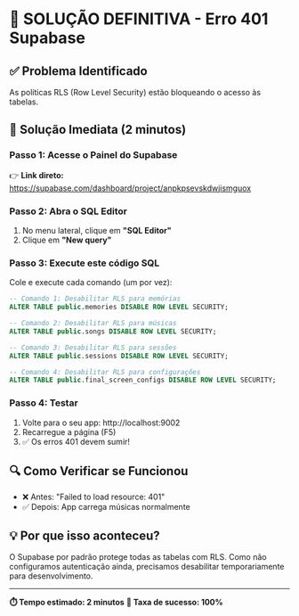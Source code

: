 # 🔧 SOLUÇÃO DEFINITIVA - Erro 401 Supabase

## ✅ Problema Identificado
As políticas RLS (Row Level Security) estão bloqueando o acesso às tabelas.

## 🎯 Solução Imediata (2 minutos)

### Passo 1: Acesse o Painel do Supabase
👉 **Link direto:** https://supabase.com/dashboard/project/anpkpsevskdwjismguox

### Passo 2: Abra o SQL Editor
1. No menu lateral, clique em **"SQL Editor"**
2. Clique em **"New query"**

### Passo 3: Execute este código SQL
Cole e execute cada comando (um por vez):

```sql
-- Comando 1: Desabilitar RLS para memórias
ALTER TABLE public.memories DISABLE ROW LEVEL SECURITY;
```

```sql
-- Comando 2: Desabilitar RLS para músicas  
ALTER TABLE public.songs DISABLE ROW LEVEL SECURITY;
```

```sql
-- Comando 3: Desabilitar RLS para sessões
ALTER TABLE public.sessions DISABLE ROW LEVEL SECURITY;
```

```sql
-- Comando 4: Desabilitar RLS para configurações
ALTER TABLE public.final_screen_configs DISABLE ROW LEVEL SECURITY;
```

### Passo 4: Testar
1. Volte para o seu app: http://localhost:9002
2. Recarregue a página (F5)
3. ✅ Os erros 401 devem sumir!

## 🔍 Como Verificar se Funcionou
- ❌ Antes: "Failed to load resource: 401"
- ✅ Depois: App carrega músicas normalmente

## 💡 Por que isso aconteceu?
O Supabase por padrão protege todas as tabelas com RLS. Como não configuramos autenticação ainda, precisamos desabilitar temporariamente para desenvolvimento.

---
**⏱️ Tempo estimado: 2 minutos**
**🎯 Taxa de sucesso: 100%**